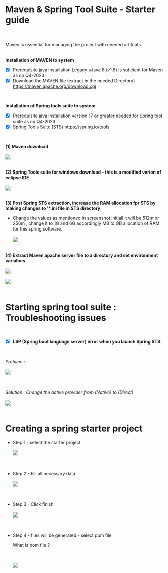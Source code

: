 # Maven & Spring Tool Suite - Starter guide

</br>
</br>
Maven is essential for managing the project with needed artifcats 
</br>
</br>

**Installation of MAVEN to system**

- [X] Prerequisite java installation Legacy sJava 8 (v1.8) is suficient for Maven as on Q4-2023 
- [X] Download the MAVEN file (extract in the needed Directory) https://maven.apache.org/download.cgi

</br>

**Installation of Spring tools suite to system**

- [X] Prerequisite java installation version 17 or greater needed for Spring tool suite as on Q4-2023 
- [X] Spring Tools Suite (STS) https://spring.io/tools

</br>

**(1) Maven download**
   </br>
   </br>
    <img src="./files/1-maven.png" >
   </br>
   </br>
   
**(2) Spring Tools suite for windows download - this is a modified verion of eclipse IDE**
   </br>
   </br>
    <img src="./files/2-sts.png" >
   </br>
   </br>
   
**(3) Post Spring STS extraction, increase the RAM allocation fpr STS by making changes to '*.ini file in STS directory**

- Change the values as mentioned in screenshot initiall it will be 512m or 256m , change it to 1G and 6G accordingly MB to GB allocation of RAM for this spring software.
   </br>
   </br>
    <img src="./files/3-sts.png" >
   </br>
   </br>

**(4) Extract Maven apache server file to a directory and set environment varialbes**
   </br>
   </br>
   <img src="./files/maven_path.png" >
   </br>
   </br>
   <img src="./files/env_variables.png" >
   </br>
   </br>

   
# Starting spring tool suite : Troubleshooting issues

</br>

- [x] **LSP (Spring boot language server) error when you launch Spring STS.**
  
   </br>
   
*Problem :*
   </br>
   </br>
    <img src="./files/sts_error_1.jpg" >
   </br>
   </br>
   </br>
      
*Solution : Change the active provider from (Native) to (Direct)*
   </br>
   </br>
    <img src="./files/sts_error_fix.jpg" >
   </br>
   </br>


# Creating a spring starter project

- Step 1 - select the starter project 
   </br>
   </br>
    <img src="./files/sts_starter.png" >
   </br>
   </br>
   </br>
- Step 2 - Fill all necessary data
   </br>
   </br>
    <img src="./files/sts_starter_2.png" >
   </br>
   </br>
   </br>
- Step 3 - Click finish
   </br>
   </br>
    <img src="./files/sts_starter_3.png" >
   </br>
   </br>
   </br>
  
- Step 4 - files will be generated - select pom file

  What is pom file ?
  
   </br>
   </br>
    <img src="./files/pom.png" >
   </br>
   </br>
   </br>
